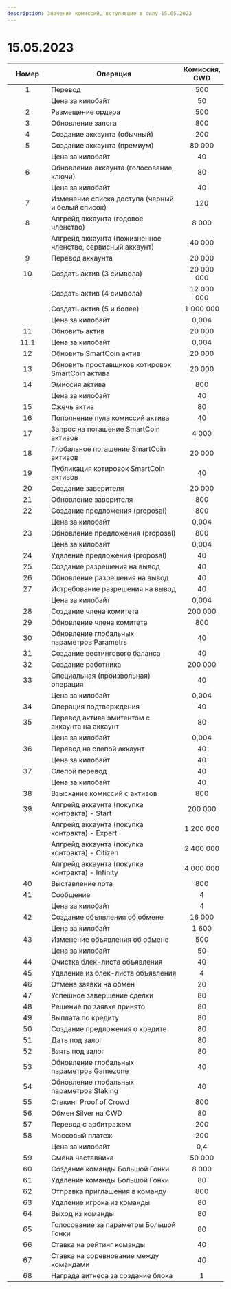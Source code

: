 ```yaml
---
description: Значения комиссий, вступившие в силу 15.05.2023
---
```


# 15.05.2023

<table><thead><tr><th width="103.33333333333331" align="center">Номер</th><th width="467">Операция</th><th align="center">Комиссия, CWD</th></tr></thead><tbody><tr><td align="center">1</td><td>Перевод</td><td align="center">500</td></tr><tr><td align="center"></td><td>Цена за килобайт</td><td align="center">50</td></tr><tr><td align="center">2</td><td>Размещение ордера</td><td align="center">500</td></tr><tr><td align="center">3</td><td>Обновление залога</td><td align="center">800</td></tr><tr><td align="center">4</td><td>Создание аккаунта (обычный)</td><td align="center">200</td></tr><tr><td align="center">5</td><td>Создание аккаунта (премиум)</td><td align="center">80 000</td></tr><tr><td align="center"></td><td>Цена за килобайт</td><td align="center">40</td></tr><tr><td align="center">6</td><td>Обновление аккаунта (голосование, ключи)</td><td align="center">80</td></tr><tr><td align="center"></td><td>Цена за килобайт</td><td align="center">40</td></tr><tr><td align="center">7</td><td>Изменение списка доступа (черный и белый список)</td><td align="center">120</td></tr><tr><td align="center">8</td><td>Апгрейд аккаунта (годовое членство)</td><td align="center">8 000</td></tr><tr><td align="center"></td><td>Апгрейд аккаунта (пожизненное членство, сервисный аккаунт)</td><td align="center">40 000</td></tr><tr><td align="center">9</td><td>Перевод аккаунта</td><td align="center">20 000</td></tr><tr><td align="center">10</td><td>Создать актив (3 символа)</td><td align="center">20 000 000</td></tr><tr><td align="center"></td><td>Создать актив (4 символа)</td><td align="center">12 000 000</td></tr><tr><td align="center"></td><td>Создать актив (5 и более)</td><td align="center">1 000 000</td></tr><tr><td align="center"></td><td>Цена за килобайт</td><td align="center">0,004</td></tr><tr><td align="center">11</td><td>Обновить актив</td><td align="center">20 000</td></tr><tr><td align="center">11.1</td><td>Цена за килобайт</td><td align="center">0,004</td></tr><tr><td align="center">12</td><td>Обновить SmartCoin актив</td><td align="center">20 000</td></tr><tr><td align="center">13</td><td>Обновить проставщиков котировок SmartCoin актива</td><td align="center">20 000</td></tr><tr><td align="center">14</td><td>Эмиссия актива</td><td align="center">800</td></tr><tr><td align="center"></td><td>Цена за килобайт</td><td align="center">40</td></tr><tr><td align="center">15</td><td>Сжечь актив</td><td align="center">80</td></tr><tr><td align="center">16</td><td>Пополнение пула комиссий актива</td><td align="center">40</td></tr><tr><td align="center">17</td><td>Запрос на погашение SmartCoin активов</td><td align="center">4 000</td></tr><tr><td align="center">18</td><td>Глобальное погашение SmartCoin активов</td><td align="center">20 000</td></tr><tr><td align="center">19</td><td>Публикация котировок SmartCoin активов</td><td align="center">40</td></tr><tr><td align="center">20</td><td>Создание заверителя</td><td align="center">20 000</td></tr><tr><td align="center">21</td><td>Обновление заверителя</td><td align="center">800</td></tr><tr><td align="center">22</td><td>Создание предложения (proposal)</td><td align="center">800</td></tr><tr><td align="center"></td><td>Цена за килобайт</td><td align="center">0,004</td></tr><tr><td align="center">23</td><td>Обновление предложения (proposal)</td><td align="center">800</td></tr><tr><td align="center"></td><td>Цена за килобайт</td><td align="center">0,004</td></tr><tr><td align="center">24</td><td>Удаление предложения (proposal)</td><td align="center">40</td></tr><tr><td align="center">25</td><td>Создание разрешения на вывод</td><td align="center">40</td></tr><tr><td align="center">26</td><td>Обновление разрешения на вывод</td><td align="center">40</td></tr><tr><td align="center">27</td><td>Истребование разрешения на вывод</td><td align="center">40</td></tr><tr><td align="center"></td><td>Цена за килобайт</td><td align="center">0,004</td></tr><tr><td align="center">28</td><td>Создание члена комитета</td><td align="center">200 000</td></tr><tr><td align="center">29</td><td>Обновление члена комитета</td><td align="center">800</td></tr><tr><td align="center">30</td><td>Обновление глобальных параметров Parametrs</td><td align="center">40</td></tr><tr><td align="center">31</td><td>Создание вестингового баланса</td><td align="center">40</td></tr><tr><td align="center">32</td><td>Создание работника</td><td align="center">200 000</td></tr><tr><td align="center">33</td><td>Специальная (произвольная) операция</td><td align="center">40</td></tr><tr><td align="center"></td><td>Цена за килобайт</td><td align="center">0,004</td></tr><tr><td align="center">34</td><td>Операция подтверждения</td><td align="center">40</td></tr><tr><td align="center">35</td><td>Перевод актива эмитентом с аккаунта на аккаунт</td><td align="center">80</td></tr><tr><td align="center"></td><td>Цена за килобайт</td><td align="center">0,004</td></tr><tr><td align="center">36</td><td>Перевод на слепой аккаунт</td><td align="center">40</td></tr><tr><td align="center"></td><td>Цена за килобайт</td><td align="center">40</td></tr><tr><td align="center">37</td><td>Слепой перевод</td><td align="center">40</td></tr><tr><td align="center"></td><td>Цена за килобайт</td><td align="center">40</td></tr><tr><td align="center">38</td><td>Взыскание комиссий с активов</td><td align="center">800</td></tr><tr><td align="center">39</td><td>Апгрейд аккаунта (покупка контракта) - Start</td><td align="center">200 000</td></tr><tr><td align="center"></td><td>Апгрейд аккаунта (покупка контракта) - Expert</td><td align="center">1 200 000</td></tr><tr><td align="center"></td><td>Апгрейд аккаунта (покупка контракта) - Citizen</td><td align="center">2 400 000</td></tr><tr><td align="center"></td><td>Апгрейд аккаунта (покупка контракта) - Infinity</td><td align="center">4 000 000</td></tr><tr><td align="center">40</td><td>Выставление лота</td><td align="center">800</td></tr><tr><td align="center">41</td><td>Сообщение</td><td align="center">4</td></tr><tr><td align="center"></td><td>Цена за килобайт</td><td align="center">4</td></tr><tr><td align="center">42</td><td>Создание объявления об обмене</td><td align="center">16 000</td></tr><tr><td align="center"></td><td>Цена за килобайт</td><td align="center">1 600</td></tr><tr><td align="center">43</td><td>Изменение объявления об обмене</td><td align="center">500</td></tr><tr><td align="center"></td><td>Цена за килобайт</td><td align="center">50</td></tr><tr><td align="center">44</td><td>Очистка блек-листа объявления</td><td align="center">40</td></tr><tr><td align="center">45</td><td>Удаление из блек-листа объявления</td><td align="center">4</td></tr><tr><td align="center">46</td><td>Отмена заявки на обмен</td><td align="center">20</td></tr><tr><td align="center">47</td><td>Успешное завершение сделки</td><td align="center">80</td></tr><tr><td align="center">48</td><td>Решение по заявке принято</td><td align="center">80</td></tr><tr><td align="center">49</td><td>Выплата по кредиту</td><td align="center">80</td></tr><tr><td align="center">50</td><td>Создание предложения о кредите</td><td align="center">80</td></tr><tr><td align="center">51</td><td>Дать под залог</td><td align="center">80</td></tr><tr><td align="center">52</td><td>Взять под залог</td><td align="center">80</td></tr><tr><td align="center">53</td><td>Обновление глобальных параметров Gamezone</td><td align="center">40</td></tr><tr><td align="center">54</td><td>Обновление глобальных параметров Staking</td><td align="center">40</td></tr><tr><td align="center">55</td><td>Стекинг Proof of Crowd</td><td align="center">800</td></tr><tr><td align="center">56</td><td>Обмен Silver на CWD</td><td align="center">80</td></tr><tr><td align="center">57</td><td>Перевод с арбитражем</td><td align="center">200</td></tr><tr><td align="center">58</td><td>Массовый платеж</td><td align="center">200</td></tr><tr><td align="center"></td><td>Цена за килобайт</td><td align="center">0,4</td></tr><tr><td align="center">59</td><td>Смена наставника</td><td align="center">50 000</td></tr><tr><td align="center">60</td><td>Создание команды Большой Гонки</td><td align="center">8 000</td></tr><tr><td align="center">61</td><td>Удаление команды Большой Гонки</td><td align="center">80</td></tr><tr><td align="center">62</td><td>Отправка приглашения в команду</td><td align="center">800</td></tr><tr><td align="center">63</td><td>Удаление игрока из команды</td><td align="center">80</td></tr><tr><td align="center">64</td><td>Выход из команды</td><td align="center">80</td></tr><tr><td align="center">65</td><td>Голосование за параметры Большой Гонки</td><td align="center">80</td></tr><tr><td align="center">66</td><td>Ставка на рейтинг команды</td><td align="center">40</td></tr><tr><td align="center">67</td><td>Ставка на соревнование между командами</td><td align="center">40</td></tr><tr><td align="center">68</td><td>Награда витнеса за создание блока</td><td align="center">1</td></tr></tbody></table>
